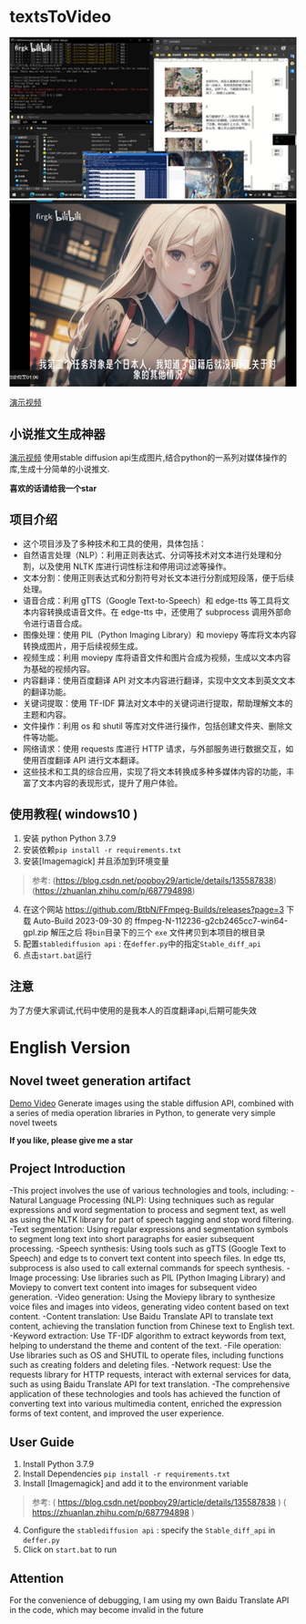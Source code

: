 # textsToVideo

![展示](./show.png)
![展示](./show2.png)


[演示视频](https://www.bilibili.com/video/BV1Au4y1W7qz/)


## 小说推文生成神器


[演示视频](https://www.bilibili.com/video/BV1Au4y1W7qz/)
使用stable diffusion api生成图片,结合python的一系列对媒体操作的库,生成十分简单的小说推文.

**喜欢的话请给我一个star**



## 项目介绍

- 这个项目涉及了多种技术和工具的使用，具体包括：
- 自然语言处理（NLP）：利用正则表达式、分词等技术对文本进行处理和分割，以及使用 NLTK 库进行词性标注和停用词过滤等操作。
- 文本分割：使用正则表达式和分割符号对长文本进行分割成短段落，便于后续处理。
- 语音合成：利用 gTTS（Google Text-to-Speech）和 edge-tts 等工具将文本内容转换成语音文件。在 edge-tts 中，还使用了 subprocess 调用外部命令进行语音合成。
- 图像处理：使用 PIL（Python Imaging Library）和 moviepy 等库将文本内容转换成图片，用于后续视频生成。
- 视频生成：利用 moviepy 库将语音文件和图片合成为视频，生成以文本内容为基础的视频内容。
- 内容翻译：使用百度翻译 API 对文本内容进行翻译，实现中文文本到英文文本的翻译功能。
- 关键词提取：使用 TF-IDF 算法对文本中的关键词进行提取，帮助理解文本的主题和内容。
- 文件操作：利用 os 和 shutil 等库对文件进行操作，包括创建文件夹、删除文件等功能。
- 网络请求：使用 requests 库进行 HTTP 请求，与外部服务进行数据交互，如使用百度翻译 API 进行文本翻译。
- 这些技术和工具的综合应用，实现了将文本转换成多种多媒体内容的功能，丰富了文本内容的表现形式，提升了用户体验。





## 使用教程( windows10 )

1. 安装 python Python 3.7.9
2. 安装依赖`pip install -r requirements.txt` 
3. 安装[Imagemagick] 并且添加到环境变量
> 参考:
> (https://blog.csdn.net/popboy29/article/details/135587838) (https://zhuanlan.zhihu.com/p/687794898)
4. 在这个网站 https://github.com/BtbN/FFmpeg-Builds/releases?page=3
下载 Auto-Build 2023-09-30 的 ffmpeg-N-112236-g2cb2465cc7-win64-gpl.zip
解压之后 将`bin`目录下的三个 `exe` 文件拷贝到本项目的根目录
5. 配置`stablediffusion api` : 在`deffer.py`中的指定`Stable_diff_api` 
6. 点击`start.bat`运行






## 注意
为了方便大家调试,代码中使用的是我本人的百度翻译api,后期可能失效




# English Version

## Novel tweet generation artifact

[Demo Video](https://www.bilibili.com/video/BV1Au4y1W7qz/)
Generate images using the stable diffusion API, combined with a series of media operation libraries in Python, to generate very simple novel tweets

**If you like, please give me a star**




## Project Introduction

-This project involves the use of various technologies and tools, including:
-Natural Language Processing (NLP): Using techniques such as regular expressions and word segmentation to process and segment text, as well as using the NLTK library for part of speech tagging and stop word filtering.
-Text segmentation: Using regular expressions and segmentation symbols to segment long text into short paragraphs for easier subsequent processing.
-Speech synthesis: Using tools such as gTTS (Google Text to Speech) and edge ts to convert text content into speech files. In edge tts, subprocess is also used to call external commands for speech synthesis.
-Image processing: Use libraries such as PIL (Python Imaging Library) and Moviepy to convert text content into images for subsequent video generation.
-Video generation: Using the Moviepy library to synthesize voice files and images into videos, generating video content based on text content.
-Content translation: Use Baidu Translate API to translate text content, achieving the translation function from Chinese text to English text.
-Keyword extraction: Use TF-IDF algorithm to extract keywords from text, helping to understand the theme and content of the text.
-File operation: Use libraries such as OS and SHUTIL to operate files, including functions such as creating folders and deleting files.
-Network request: Use the requests library for HTTP requests, interact with external services for data, such as using Baidu Translate API for text translation.
-The comprehensive application of these technologies and tools has achieved the function of converting text into various multimedia content, enriched the expression forms of text content, and improved the user experience.




## User Guide

1. Install Python 3.7.9
2. Install Dependencies `pip install -r requirements.txt`
3. Install [Imagemagick] and add it to the environment variable
> 参考:
> ( https://blog.csdn.net/popboy29/article/details/135587838 ) ( https://zhuanlan.zhihu.com/p/687794898 )
4. Configure the `stablediffusion api` : specify the `Stable_diff_api` in `deffer.py`
5. Click on `start.bat` to run




## Attention

For the convenience of debugging, I am using my own Baidu Translate API in the code, which may become invalid in the future

